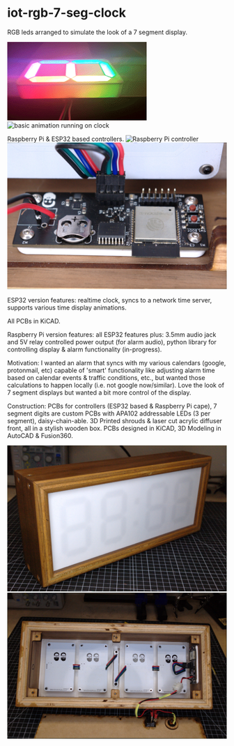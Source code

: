 # iot-rgb-7-seg-clock

RGB leds arranged to simulate the look of a 7 segment display.

![single digit rgb cycling](https://raw.githubusercontent.com/nmittow/iot-rgb-7-seg-clock/main/Media/rgb7seg.gif)
![basic animation running on clock](https://github.com/nmittow/iot-rgb-7-seg-clock/raw/main/Media/7segclock-basicanimation.gif)

Raspberry Pi &amp; ESP32 based controllers.
![Raspberry Pi controller](https://github.com/nmittow/iot-rgb-7-seg-clock/raw/main/Media/rpi-clock-controller.jpg)
![ESP32 controller](https://raw.githubusercontent.com/nmittow/iot-rgb-7-seg-clock/main/Media/esp32-controller-installed.jpg)

ESP32 version features: realtime clock, syncs to a network time server,  supports various time display animations.

All PCBs in KiCAD.

Raspberry Pi version features: all ESP32 features plus: 3.5mm audio jack and 5V relay controlled power output (for alarm audio), python library for controlling display &amp; alarm functionality (in-progress).

Motivation: I wanted an alarm that syncs with my various calendars (google, protonmail, etc) capable of 'smart' functionality like adjusting alarm time based on calendar events &amp; traffic conditions, etc., but wanted those calculations to happen locally (i.e. not google now/similar).  Love the look of 7 segment displays but wanted a bit more control of the display.

Construction: PCBs for controllers (ESP32 based &amp; Raspberry Pi cape), 7 segment digits are custom PCBs with APA102 addressable LEDs (3 per segment), daisy-chain-able.  3D Printed shrouds &amp; laser cut acrylic diffuser front, all in a stylish wooden box.  PCBs designed in KiCAD, 3D Modeling in AutoCAD & Fusion360.

![Front turned off](https://github.com/nmittow/iot-rgb-7-seg-clock/raw/main/Media/esp32-clock-frontangled.jpg)
![Assembly of clock](https://github.com/nmittow/iot-rgb-7-seg-clock/raw/main/Media/esp32-clock-assembled.jpg)
